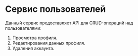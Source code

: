 # Сервис пользователей

Данный сервис предоставляет API для CRUD-операций над пользователями:
1. Просмотра профиля.
2. Редактирования данных профиля.
3. Удаления аккаунта.
